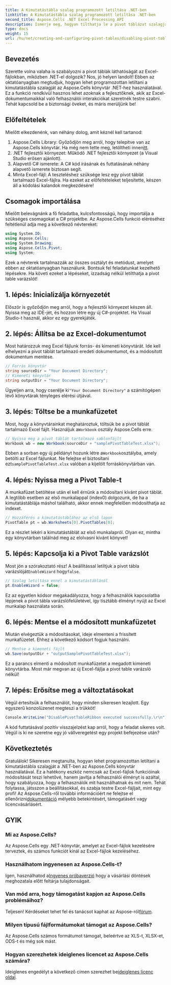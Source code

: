 ```yaml
---
title: A Kimutatástábla szalag programozott letiltása .NET-ben
linktitle: A Kimutatástábla szalag programozott letiltása .NET-ben
second_title: Aspose.Cells .NET Excel Processing API
description: Ismerje meg, hogyan tilthatja le a pivot táblázat szalagját a .NET-ben az Aspose.Cells használatával. Ez a lépésenkénti útmutató megkönnyíti az Excel-interakciók testreszabását.
type: docs
weight: 15
url: /hu/net/creating-and-configuring-pivot-tables/disabling-pivot-table-ribbon/
---
```

## Bevezetés
Szerette volna valaha is szabályozni a pivot táblák láthatóságát az Excel-fájlokban, miközben .NET-el dolgozik? Nos, jó helyen landolt! Ebben az oktatóanyagban megtudjuk, hogyan lehet programozottan letiltani a kimutatástábla szalagját az Aspose.Cells könyvtár .NET-hez használatával. Ez a funkció rendkívül hasznos lehet azoknak a fejlesztőknek, akik az Excel-dokumentumaikkal való felhasználói interakciókat szeretnék testre szabni. Tehát kapcsold be a biztonsági öveket, és máris merüljünk be!
## Előfeltételek
Mielőtt elkezdenénk, van néhány dolog, amit kéznél kell tartanod:
1. Aspose.Cells Library: Győződjön meg arról, hogy telepítve van az Aspose.Cells könyvtár. Ha még nem tette meg, letöltheti innen[itt](https://releases.aspose.com/cells/net/).
2. .NET fejlesztői környezet: Működő .NET fejlesztői környezet (a Visual Studio erősen ajánlott).
3. Alapvető C# ismerete: A C# kód írásának és futtatásának néhány alapvető ismerete biztosan segít.
4. Minta Excel-fájl: A teszteléshez szüksége lesz egy pivot táblát tartalmazó Excel-fájlra.
Ha ezeket az előfeltételeket teljesítette, készen áll a kódolási kalandok megkezdésére!
## Csomagok importálása
Mielőtt belevágnánk a fő feladatba, kulcsfontosságú, hogy importálja a szükséges csomagokat a C# projektbe. Az Aspose.Cells funkció eléréséhez feltétlenül adja meg a következő névtereket:
```csharp
using System.IO;
using Aspose.Cells;
using System.Drawing;
using Aspose.Cells.Pivot;
using System;
```
Ezek a névterek tartalmazzák az összes osztályt és metódust, amelyet ebben az oktatóanyagban használunk.
Bontsuk fel feladatunkat kezelhető lépésekre. Ha követi ezeket a lépéseket, izzadság nélkül letilthatja a pivot table varázslót!
## 1. lépés: Inicializálja környezetét
Először is győződjön meg arról, hogy a fejlesztői környezet készen áll. Nyissa meg az IDE-jét, és hozzon létre egy új C#-projektet. Ha Visual Studio-t használ, akkor ez egy gyerekjáték.
## 2. lépés: Állítsa be az Excel-dokumentumot
Most határozzuk meg Excel fájlunk forrás- és kimeneti könyvtárát. Ide kell elhelyezni a pivot táblát tartalmazó eredeti dokumentumot, és a módosított dokumentum mentése.
```csharp
// Forrás könyvtár
string sourceDir = "Your Document Directory";
// Kimeneti könyvtár
string outputDir = "Your Document Directory";
```
 Ügyeljen arra, hogy cserélje ki`"Your Document Directory"` a számítógépen lévő könyvtárak tényleges elérési útjával.
## 3. lépés: Töltse be a munkafüzetet
 Most, hogy a könyvtárainkat meghatároztuk, töltsük be a pivot táblát tartalmazó Excel fájlt. Használjuk a`Workbook` osztály Aspose.Cells erre.
```csharp
// Nyissa meg a pivot táblát tartalmazó sablonfájlt
Workbook wb = new Workbook(sourceDir + "samplePivotTableTest.xlsx");
```
 Ebben a sorban egy új példányt hozunk létre a`Workbook`osztályba, amely betölti az Excel fájlunkat. Ne felejtse el biztosítani ezt`samplePivotTableTest.xlsx` valóban a kijelölt forráskönyvtárban van.
## 4. lépés: Nyissa meg a Pivot Table-t
A munkafüzet betöltése után el kell érnünk a módosítani kívánt pivot táblát. A legtöbb esetben az első munkalappal (index0) dolgozunk, de ha a kimutatástáblája máshol található, akkor ennek megfelelően módosíthatja az indexet.
```csharp
// Hozzáférés a kimutatástáblához az első lapon
PivotTable pt = wb.Worksheets[0].PivotTables[0];
```
Ez a részlet lekéri a kimutatástáblát az első munkalapról. Olyan ez, mintha egy könyvtárban találnád meg az elolvasni kívánt könyvet!
## 5. lépés: Kapcsolja ki a Pivot Table varázslót
 Most jön a szórakoztató rész! A beállítással letiltjuk a pivot tábla varázslóját`EnableWizard` hogy`false`.
```csharp
// Szalag letiltása ennél a kimutatástáblánál
pt.EnableWizard = false;
```
Ez az egyetlen kódsor megakadályozza, hogy a felhasználók kapcsolatba lépjenek a pivot tábla varázslófelületével, így tisztább élményt nyújt az Excel munkalap használata során.
## 6. lépés: Mentse el a módosított munkafüzetet
Miután elvégeztük a módosításokat, ideje elmenteni a frissített munkafüzetet. Ehhez a következő kódsort fogjuk használni.
```csharp
// Mentse a kimeneti fájlt
wb.Save(outputDir + "outputSamplePivotTableTest.xlsx");
```
Ez a parancs elmenti a módosított munkafüzetet a megadott kimeneti könyvtárba. Most már megvan az új Excel-fájlja a pivot table varázsló nélkül!
## 7. lépés: Erősítse meg a változtatásokat
Végül értesítsük a felhasználót, hogy minden sikeresen lezajlott. Egy egyszerű konzolüzenet megteszi a trükköt!
```csharp
Console.WriteLine("DisablePivotTableRibbon executed successfully.\r\n");
```
A kód futtatásával pozitív visszajelzést kap arról, hogy a feladat sikeres volt. Végül is ki ne szeretne egy jó vállveregetést egy projekt befejezése után?
## Következtetés
Gratulálok! Sikeresen megtanulta, hogyan lehet programozottan letiltani a kimutatástábla szalagját a .NET-ben az Aspose.Cells könyvtár használatával. Ez a hatékony eszköz nemcsak az Excel-fájlok funkcióinak módosítását teszi lehetővé, hanem javítja a felhasználói élményt is azáltal, hogy szabályozza, hogy a felhasználók mit használhatnak és mit nem. Tehát folytassa, játsszon a beállításokkal, és szabja testre Excel-fájljait, mint egy profi! Az Aspose.Cells-ről további információért ne felejtse el ellenőrizni[dokumentáció](https://reference.aspose.com/cells/net/) mélyebb betekintésért, támogatásért vagy licencvásárlásért.
## GYIK
### Mi az Aspose.Cells?
Az Aspose.Cells egy .NET-könyvtár, amelyet az Excel-fájlok kezelésére terveztek, és számos funkciót kínál az Excel-fájlok kezeléséhez.
### Használhatom ingyenesen az Aspose.Cells-t?
 Igen, használhatod a[Ingyenes próbaverzió](https://releases.aspose.com/) hogy a vásárlási döntések meghozatala előtt feltárja tulajdonságait.
### Van mód arra, hogy támogatást kapjon az Aspose.Cells problémáihoz?
 Teljesen! Kérdéseket tehet fel és tanácsot kaphat az Aspose-ról[fórum](https://forum.aspose.com/c/cells/9).
### Milyen típusú fájlformátumokat támogat az Aspose.Cells?
Az Aspose.Cells számos formátumot támogat, beleértve az XLS-t, XLSX-et, ODS-t és még sok mást.
### Hogyan szerezhetek ideiglenes licencet az Aspose.Cells számára?
 Ideiglenes engedélyt a következő címen szerezhet be[ideiglenes licenc oldal](https://purchase.aspose.com/temporary-license/).